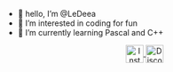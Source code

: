 - 👋 hello, I’m @LeDeea
- 👀 I’m interested in coding for fun
- 🌱 I’m currently learning Pascal and C++
  

<!---
LeDeea/LeDeea is a ✨ special ✨ repository because its `README.md` (this file) appears on your GitHub profile.
You can click the Preview link to take a look at your changes.
--->
<p align="center">
<a href="https://instagram.com/ruskislayer2?igshid=OGQ5ZDc2ODk2ZA%3D%3D&utm_source=qr" target="_blank"> 
<img src="https://i.imgur.com/ZrXj1Qh.png" alt="Instagram" width="32" align="center"> 
</a> 
<a href="https://discord.com/users/514041329928634368" target="_blank" rel="nofollow">
<img src="https://i.imgur.com/cstwXyP.png" alt="Discord" width="32" align="center">
